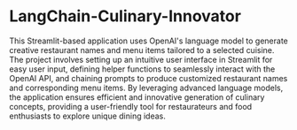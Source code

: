 # LangChain-Culinary-Innovator


This Streamlit-based application uses OpenAI's language model to generate creative restaurant names and menu items tailored to a selected cuisine. The project involves setting up an intuitive user interface in Streamlit for easy user input, defining helper functions to seamlessly interact with the OpenAI API, and chaining prompts to produce customized restaurant names and corresponding menu items. By leveraging advanced language models, the application ensures efficient and innovative generation of culinary concepts, providing a user-friendly tool for restaurateurs and food enthusiasts to explore unique dining ideas.







